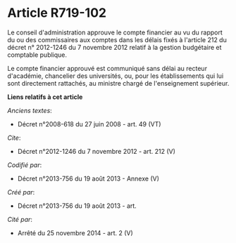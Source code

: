 # Article R719-102

Le conseil d'administration approuve le compte financier au vu du rapport du ou des commissaires aux comptes dans les délais
fixés à l'article 212 du décret n° 2012-1246 du 7 novembre 2012 relatif à la gestion budgétaire et comptable publique.

Le compte financier approuvé est communiqué sans délai au recteur d'académie, chancelier des universités, ou, pour les
établissements qui lui sont directement rattachés, au ministre chargé de l'enseignement supérieur.

**Liens relatifs à cet article**

_Anciens textes_:

  - Décret n°2008-618 du 27 juin 2008 - art. 49 (VT)

_Cite_:

  - Décret n°2012-1246  du 7 novembre 2012 - art. 212 (V)

_Codifié par_:

  - Décret n°2013-756 du 19 août 2013 -  Annexe (V)

_Créé par_:

  - Décret n°2013-756 du 19 août 2013 - art.

_Cité par_:

  - Arrêté du 25 novembre 2014 - art. 2 (V)
